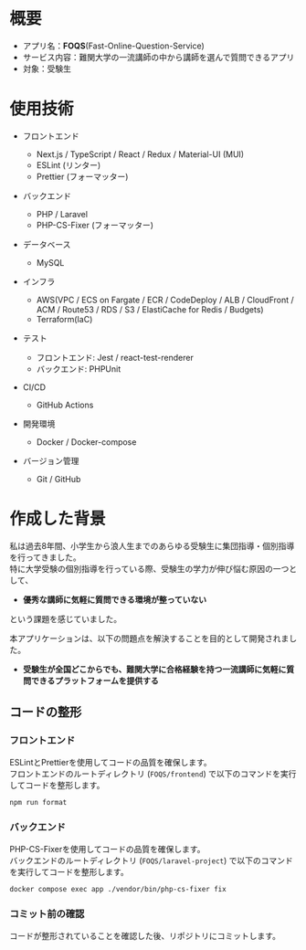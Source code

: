 # 概要
- アプリ名：**FOQS**(Fast-Online-Question-Service)
- サービス内容：難関大学の一流講師の中から講師を選んで質問できるアプリ  
- 対象：受験生

# 使用技術
- フロントエンド
  - Next.js / TypeScript / React / Redux / Material-UI (MUI)
  - ESLint (リンター)
  - Prettier (フォーマッター)

- バックエンド
  - PHP / Laravel
  - PHP-CS-Fixer (フォーマッター)

- データベース
  - MySQL

- インフラ
  - AWS(VPC / ECS on Fargate / ECR / CodeDeploy / ALB / CloudFront / ACM / Route53 / RDS / S3 / ElastiCache for Redis / Budgets)
  - Terraform(IaC)

- テスト
  - フロントエンド: Jest / react-test-renderer
  - バックエンド: PHPUnit

- CI/CD
  - GitHub Actions

- 開発環境
  - Docker / Docker-compose

- バージョン管理
  - Git / GitHub

# 作成した背景
私は過去8年間、小学生から浪人生までのあらゆる受験生に集団指導・個別指導を行ってきました。  
特に大学受験の個別指導を行っている際、受験生の学力が伸び悩む原因の一つとして、  
- **優秀な講師に気軽に質問できる環境が整っていない**

という課題を感じていました。

本アプリケーションは、以下の問題点を解決することを目的として開発されました。
- **受験生が全国どこからでも、難関大学に合格経験を持つ一流講師に気軽に質問できるプラットフォームを提供する**

## コードの整形

### フロントエンド
ESLintとPrettierを使用してコードの品質を確保します。  
フロントエンドのルートディレクトリ (`FOQS/frontend`) で以下のコマンドを実行してコードを整形します。

```sh
npm run format
```

### バックエンド
PHP-CS-Fixerを使用してコードの品質を確保します。  
バックエンドのルートディレクトリ (`FOQS/laravel-project`) で以下のコマンドを実行してコードを整形します。

```sh
docker compose exec app ./vendor/bin/php-cs-fixer fix
```

### コミット前の確認
コードが整形されていることを確認した後、リポジトリにコミットします。
